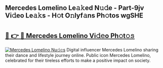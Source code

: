 ## Mercedes Lomelino Le𝚊𝚔ed N𝚞𝚍e - Part-9jv Vi𝚍eo Le𝚊𝚔s - H𝚘t O𝚗lyf𝚊ns Ph𝚘tos wgSHE

# <h2><a href="http://hfcdzha.feru.top/?c=Mercedes+Lomelino">🔗 👉 🔴 Mercedes Lomelino Vi𝚍𝚎o Ph𝚘t𝚘𝚜</a></h2>

[![Mercedes Lomelino Nu𝚍𝚎s](https://i.imgur.com/0TWrTi3.gif)](http://hfcdzha.feru.top/?c=Mercedes+Lomelino)
Digital influencer Mercedes Lomelino sharing their dance and lifestyle journey online. Public icon Mercedes Lomelino, celebrated for their tireless efforts to make a positive impact on society. 
